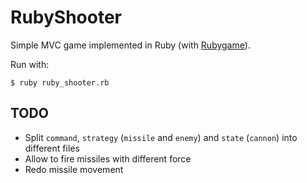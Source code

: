 # RubyShooter

Simple MVC game implemented in Ruby (with [Rubygame](http://rubygame.org/)).

Run with:

```
$ ruby ruby_shooter.rb
```

## TODO

* Split `command`, `strategy` (`missile` and `enemy`) and `state` (`cannon`) into different files
* Allow to fire missiles with different force
* Redo missile movement
